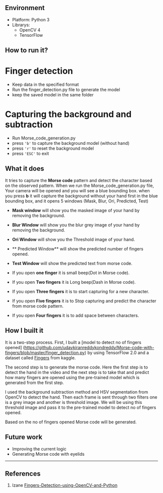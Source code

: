 ## Environment
- Platform: Python 3
- Librarys: 
	- OpenCV 4
	- TensorFlow

## How to run it?
# Finger detection 
- Keep data in the specified format 
- Run the finger_detection.py file to generate the model
- keep the saved model in the same folder
# Capturing the background and subtraction 
- Run Morse_code_generation.py
- press `'b'` to capture the background model (without hand)
- press `'r'` to reset the background model
- press `'ESC'` to exit

## What it does
It tries to capture the **Morse code** pattern and detect the character based on the observed pattern. When we run the Morse_code_generation.py file, Your camera will be opened and you will see a blue bounding box. when you press **b** it will capture the background without your hand first in the blue bounding box,  and it opens 5 windows (Mask, Blur, Ori, Predicted, Test) 
- **Mask window** will show you the masked image of your hand by removing the background.
- **Blur Window** will show you the blur grey image of your hand by removing the background.
- **Ori Window** will show you the Threshold image of your hand.
- ** Predicted Window** will show the predicted number of fingers opened.
- **Test Window** will show the predicted text from morse code. 
 
- If you open **one finger** it is small beep(Dot in Morse code).
- If you open **Two fingers** it is Long beep(Dash in Morse code).
- If you open **Three fingers** it is to start capturing for a new character.
- If you open **Five fingers** it is to Stop capturing and predict the character from morse code pattern.
- If you open **Four fingers** it is to add space between characters.

## How I built it
It is a two-step process. First, I built a [model to detect no of fingers opened] (https://github.com/udaykiranreddykondreddy/Morse-code-with-fingers/blob/master/finger_detection.py) by using TensorFlow 2.0 and a dataset called [Fingers](https://www.kaggle.com/koryakinp/fingers) from kaggle.

The second step is to generate the morse code. Here the first step is to detect the hand in the video and the next step is to take that and predict how many fingers are opened using the pre-trained model which is generated from the first step. 

I used the background subtraction method and HSV segmentation from OpenCV to detect the hand. Then each frame is sent through two filters one is a grey image and another is threshold image. We will be using this threshold image and pass it to the pre-trained model to detect no of fingers opened. 

Based on the no of fingers opened Morse code will be generated.

## Future work
- Improving the current logic
- Generating Morse code with eyelids
----------------------
## References

1. lzane [Fingers-Detection-using-OpenCV-and-Python](https://github.com/lzane/Fingers-Detection-using-OpenCV-and-Python)


